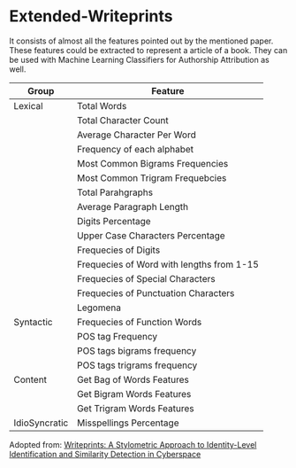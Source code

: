 # Extended-Writeprints
It consists of almost all the features pointed out by the mentioned paper. These features could be extracted to represent a article of a book. They can be used with Machine Learning Classifiers for Authorship Attribution as well.

|Group|Feature|
|-----|---------|
|Lexical |Total Words|
||Total Character Count|
||Average Character Per Word   |
||Frequency of each alphabet|
||Most Common Bigrams Frequencies|
||Most Common Trigram Frequebcies|
||Total Parahgraphs|
||Average Paragraph Length|
||Digits Percentage|
||Upper Case Characters Percentage|
||Frequecies of Digits|
||Frequecies of Word with lengths from 1-15|
||Frequecies of Special Characters|
||Frequecies of Punctuation Characters|
||Legomena|
|Syntactic|Frequecies of Function Words|
||POS tag Frequency|
||POS tags bigrams frequency|
||POS tags trigrams frequency|
|Content|Get Bag of Words Features|
||Get Bigram Words Features|
||Get Trigram Words Features|
|IdioSyncratic|Misspellings Percentage|

Adopted from: 
[Writeprints: A Stylometric Approach to
Identity-Level Identification and Similarity
Detection in Cyberspace](https://www.scss.tcd.ie/Khurshid.Ahmad/Research/Sentiments/K_Teams_Buchraest/a7-abbasi.pdf)
